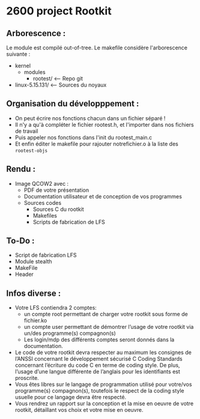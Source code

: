 # 2600 project Rootkit

## Arborescence :

Le module est compilé out-of-tree.
Le makefile considère l'arborescence suivante :

- kernel
   - modules
       - rootest/ <-- Repo git
- linux-5.15.131/ <-- Sources du noyaux
    

## Organisation du développpement :
- On peut écrire nos fonctions chacun dans un fichier séparé !
- Il n'y a qu'à compléter le fichier rootest.h, et l'importer dans nos fichiers de travail
- Puis appeler nos fonctions dans l'init du rootest_main.c
- Et enfin éditer le makefile pour rajouter notrefichier.o à la liste des `rootest-objs`

## Rendu :
   - Image QCOW2 avec : 
      - PDF de votre présentation
      - Documentation utilisateur et de conception de vos programmes
      - Sources codes
         - Sources C du rootkit
         - Makefiles
         - Scripts de fabrication de LFS

## To-Do : 
- Script de fabrication LFS
- Module stealth
- MakeFile
- Header

## Infos diverse :
- Votre LFS contiendra 2 comptes:
   - un compte root permettant de charger votre rootkit sous forme de fichier.ko
   - un compte user permettant de démontrer l’usage de votre rootkit via un/des programme(s) compagnon(s)
   - Les login/mdp des différents comptes seront donnés dans la documentation.
- Le code de votre rootkit devra respecter au maximum les consignes de l’ANSSI 
     concernant le développement sécurisé C Coding Standards concernant l’écriture du
     code C en terme de coding style. De plus, l’usage d’une langue différente de l’anglais
     pour les identifiants est proscrite.
- Vous êtes libres sur le langage de programmation utilisé pour votre/vos programme(s)
     compagnon(s), toutefois le respect de la coding style usuelle pour ce langage devra être
     respecté.
- Vous rendrez un rapport sur la conception et la mise en oeuvre de votre rootkit,
     détaillant vos choix et votre mise en oeuvre. 

